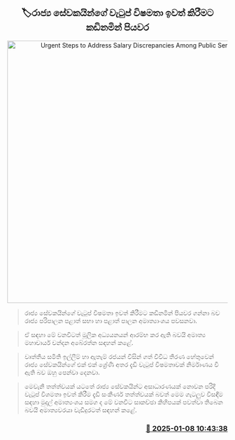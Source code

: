 <p align='center'><b><h2 align='center' title='Urgent Steps to Address Salary Discrepancies Among Public Servants'>🏷රාජ්‍ය සේවකයින්ගේ වැටුප් විෂමතා ඉවත් කිරීමට කඩිනමින් පියවර</h2></b></p>
<p align='center'><img src='https://helakuru.sgp1.cdn.digitaloceanspaces.com/esana/images/lib/gov-office[1].jpg' width='600' alt='Urgent Steps to Address Salary Discrepancies Among Public Servants'></p>

> රාජ්‍ය සේවකයින්ගේ වැටුප් විෂමතා ඉවත් කිරීමට කඩිනමින් පියවර ගන්නා බව රාජ්‍ය පරිපාලන පළාත් සභා හා පළාත් පාලන අමාත්‍යාංශය පවසනවා.

> ඒ සඳහා මේ වනවිටත් මූලික අධ්‍යයනයන් ආරම්භ කර ඇති බවයි අමාත්‍ය මහාචාර්ය චන්දන අබේරත්න සඳහන් කළේ.

> වෘත්තීය සමිති ඉල්ලීම් හා ඇතැම් රජයන් විසින් ගත් විවිධ තීරණ හේතුවෙන් රාජ්‍ය සේවකයින්ගේ එක් එක් ශ්‍රේණි අතර දැඩි වැටුප් විෂමතාවක් නිර්මාණය වී ඇති බව ඔහු පෙන්වා දෙනවා.

> මෙවැනි තත්ත්වයක් යටතේ රාජ්‍ය සේවකයින්ට අසාධාරණයක් නොවන පරිදි වැටුප් විශමතා ඉවත් කිරීම දැඩි සංකීර්ණ තත්ත්වයක් බවත් මෙම ගැටලුව විසඳීම සඳහා මුදල් අමාත්‍යංශය සමග ද මේ වනවිට සාකච්ඡා කිහිපයක් පවත්වා තිබෙන බවයි අමාත්‍යවරයා වැඩිදුරටත් සඳහන් කළේ. 



<h3 align='right'><a href='https://www.helakuru.lk/esana/p/106418/'>📅 2025-01-08 10:43:38</a></h3>
